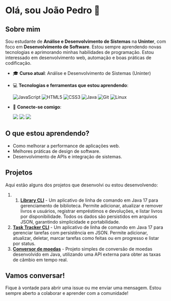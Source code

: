 # Olá, sou João Pedro 👋

## Sobre mim

Sou estudante de **Análise e Desenvolvimento de Sistemas** na **Uninter**, com foco em **Desenvolvimento de Software**. Estou sempre aprendendo novas tecnologias e aprimorando minhas habilidades de programação. Estou interessado em desenvolvimento web, automação e boas práticas de codificação.

- 🎓 **Curso atual**: Análise e Desenvolvimento de Sistemas (Uninter)
- 💻 **Tecnologias e ferramentas que estou aprendendo**:
  
  ![JavaScript](https://img.shields.io/badge/JavaScript-F7DF1E?style=for-the-badge&logo=javascript&logoColor=black)
  ![HTML5](https://img.shields.io/badge/HTML5-E34F26?style=for-the-badge&logo=html5&logoColor=white)
  ![CSS3](https://img.shields.io/badge/CSS3-1572B6?style=for-the-badge&logo=css3&logoColor=white)
  ![Java](https://img.shields.io/badge/Java-007396?style=for-the-badge&logo=java&logoColor=white)
  ![Git](https://img.shields.io/badge/Git-F05032?style=for-the-badge&logo=git&logoColor=white)
  ![Linux](https://img.shields.io/badge/Linux-FCC624?style=for-the-badge&logo=linux&logoColor=black)

- 🔗 **Conecte-se comigo**:
  <div>
  <a href="https://www.linkedin.com/in/joao-dev-pedro/" target="_blank"><img loading="lazy" src="https://img.shields.io/badge/-LinkedIn-%230077B5?style=for-the-badge&logo=linkedin&logoColor=white" target="_blank"></a>
  <a href="https://x.com/CodyDev22" target="_blank"><img loading="lazy" src="https://img.shields.io/badge/-Twitter-%231DA1F2?style=for-the-badge&logo=twitter&logoColor=white" target="_blank"></a>
  <a href="mailto:Codyla2313@gmail.com" target="_blank"><img loading="lazy" src="https://img.shields.io/badge/-Gmail-%23D14836?style=for-the-badge&logo=gmail&logoColor=white&labelColor=%23D14836&label=Codyla2313@gmail.com" target="_blank"></a>
</div>

## O que estou aprendendo?

- Como melhorar a performance de aplicações web.
- Melhores práticas de design de software.
- Desenvolvimento de APIs e integração de sistemas.

## Projetos

Aqui estão alguns dos projetos que desenvolvi ou estou desenvolvendo:

1. 1. **[Library CLI](https://github.com/JoaoPedro-cody/LibraryCli)** - Um aplicativo de linha de comando em Java 17 para gerenciamento de biblioteca. Permite adicionar, atualizar e remover livros e usuários, registrar empréstimos e devoluções, e listar livros por disponibilidade. Todos os dados são persistidos em arquivos JSON, garantindo simplicidade e portabilidade.
2. **[Task Tracker CLI](https://github.com/JoaoPedro-cody/Task-Tracker-CLI)** - Um aplicativo de linha de comando em Java 17 para gerenciar tarefas com persistência em JSON. Permite adicionar, atualizar, deletar, marcar tarefas como feitas ou em progresso e listar por status.
3. **[Conversor de moedas](https://github.com/JoaoPedro-cody/ConversorMoedas)** - Projeto simples de conversão de moedas desenvolvido em Java, utilizando uma API externa para obter as taxas de câmbio em tempo real.

## Vamos conversar!

Fique à vontade para abrir uma issue ou me enviar uma mensagem. Estou sempre aberto a colaborar e aprender com a comunidade!
